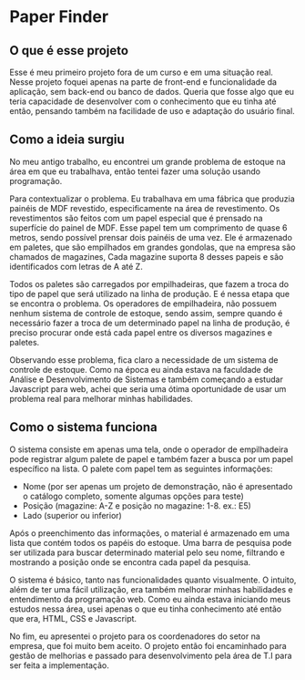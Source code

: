 # Paper Finder

## O que é esse projeto

Esse é meu primeiro projeto fora de um curso e em uma situação real. Nesse projeto foquei apenas na parte de front-end  e funcionalidade da aplicação, sem back-end ou banco de dados. Queria que fosse algo que eu teria capacidade de desenvolver com o conhecimento que eu tinha até então, pensando também na facilidade de uso e adaptação do usuário final.

## Como a ideia surgiu

No meu antigo trabalho, eu encontrei um grande problema de estoque na área em que eu trabalhava, então tentei fazer uma solução usando programação.

Para contextualizar o problema. Eu trabalhava em uma fábrica que produzia painéis de MDF revestido, especificamente na área de revestimento. Os revestimentos são feitos com um papel especial que é prensado na superfície do painel de MDF. Esse papel tem um comprimento de quase 6 metros, sendo possível prensar dois painéis de uma vez. Ele é armazenado em paletes, que são empilhados em grandes gondolas, que na empresa são chamados de magazines, Cada magazine suporta 8 desses papeis e são identificados com letras de A até Z.

Todos os paletes são carregados por empilhadeiras, que fazem a troca do tipo de papel que será utilizado na linha de produção. E é nessa etapa que se encontra o problema. Os operadores de empilhadeira, não possuem nenhum sistema de controle de estoque, sendo assim, sempre quando é necessário fazer a troca de um determinado papel na linha de produção, é preciso procurar onde está cada papel entre os diversos magazines e paletes.

Observando esse problema, fica claro a necessidade de um sistema de controle de estoque. Como na época eu ainda estava na faculdade de Análise e Desenvolvimento de Sistemas e também começando a estudar Javascript para web, achei que seria uma ótima oportunidade de usar um problema real para melhorar minhas habilidades.

## Como o sistema funciona

O sistema consiste em apenas uma tela, onde o operador de empilhadeira pode registrar algum palete de papel e também fazer a busca por um papel específico na lista. O palete com papel tem as seguintes informações:

- Nome (por ser apenas um projeto de demonstração, não é apresentado o catálogo completo, somente algumas opções para teste)
- Posição (magazine: A-Z e posição no magazine: 1-8. ex.: E5)
- Lado (superior ou inferior)

Após o preenchimento das informações, o material é armazenado em uma lista que contém todos os papéis do estoque. Uma barra de pesquisa pode ser utilizada para buscar determinado material pelo seu nome, filtrando e mostrando a posição onde se encontra cada papel da pesquisa.

O sistema é básico, tanto nas funcionalidades quanto visualmente. O intuito, além de ter uma fácil utilização, era também melhorar minhas habilidades e entendimento da programação web. Como eu ainda estava iniciando meus estudos nessa área, usei apenas o que eu tinha conhecimento até então que era, HTML, CSS e Javascript.

No fim, eu apresentei o projeto para os coordenadores do setor na empresa, que foi muito bem aceito. O projeto então foi encaminhado para gestão de melhorias e passado para desenvolvimento pela área de T.I para ser feita a implementação.
